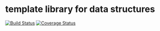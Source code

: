 # template library for data structures

[![Build Status](https://travis-ci.org/go-templates/templates.svg?branch=v1)](https://travis-ci.org/go-templates/templates)
[![Coverage Status](https://coveralls.io/repos/github/go-templates/templates/badge.svg?branch=v1)](https://coveralls.io/github/go-templates/templates?branch=v1)
